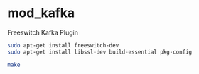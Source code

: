 # mod_kafka
Freeswitch Kafka Plugin

```bash
sudo apt-get install freeswitch-dev
sudo apt-get install libssl-dev build-essential pkg-config

make
```